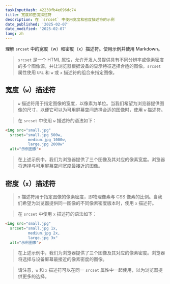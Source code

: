```yaml
---
taskInputHash: 42230fb4e696dc74
title: 宽度和密度描述符
description: 在 `srcset` 中使用宽度和密度描述符的示例
date_published: '2025-02-07'
date_modified: '2025-02-07'
lang: zh
---
```

理解 `srcset` 中的宽度（w）和密度（x）描述符。使用示例并使用 Markdown。

> `srcset` 是一个 HTML 属性，允许开发人员提供具有不同分辨率或像素密度的多个图像源，并让浏览器根据设备的显示特征选择合适的图像。`srcset` 属性使用 `URL` 和 `w` 或 `x` 描述符的组合来指定图像。
## 宽度（`w`）描述符

> `w` 描述符用于指定图像的宽度，以像素为单位。当我们希望为浏览器提供图像的尺寸，以便它可以为可用屏幕空间选择合适的图像时，使用 `w` 描述符。

> 在 `srcset` 中使用 `w` 描述符的语法如下：

```html
<img src="small.jpg"
  srcset="small.jpg 500w,
          medium.jpg 1000w,
          large.jpg 2000w"
  alt="示例图像">
```



> 在上述示例中，我们为浏览器提供了三个图像及其对应的像素宽度。浏览器将选择与可用屏幕空间宽度最接近的图像。
## 密度（`x`）描述符

> `x` 描述符用于指定图像的像素密度，即物理像素与 CSS 像素的比例。当我们希望为浏览器提供同一图像的不同像素密度版本时，使用 `x` 描述符。

> 在 `srcset` 中使用 `x` 描述符的语法如下：

```html
<img src="small.jpg"
  srcset="small.jpg 1x,
          medium.jpg 2x,
          large.jpg 3x"
  alt="示例图像">
```


> 在上述示例中，我们为浏览器提供了三个图像及其对应的像素密度。浏览器将选择与设备屏幕最接近的像素密度的图像。

> 请注意，`w` 和 `x` 描述符可以在同一 `srcset` 属性中一起使用，以为浏览器提供更多的选择。
